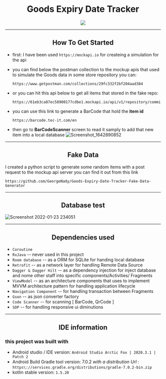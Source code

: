 <h1 align="center">Goods Expiry Date Tracker</h1>

<div align="center"><img src="https://user-images.githubusercontent.com/29967846/150700999-ea34d060-e918-4cc1-9c6d-9e991af81d79.png"></div>

---
<h2 align="center">How To Get Started</h2>

* first: I have been used `https://mockapi.io` for createing a simulation for the api 

* you can find below the postman collection to the mockup apis that used to simulate the Goods
  data in some store repository you can:
  ```
  https://www.getpostman.com/collections/29fc332f2bf204aad384
  ```
* or you can hit this api below to get all items that stored in the fake repo:
  ```
  https://61eb3ca87ec58900177cdbe1.mockapi.io/api/v1/repository/commidity
  ```
  
* you can use this link to generate a BarCode that hold the __item id__

  ```
  https://barcode.tec-it.com/en
  ```

* then go to __BarCodeScanner__ screen to read it samply to add that new item into a local database 
![Screenshot_1642890852](https://user-images.githubusercontent.com/29967846/150700723-62a91796-69c7-4214-8a53-d39de14125f7.png)

---
<h2 align="center">Fake Data</h2>

I created a python script to generate some random items with a post request to the mockup api server
you can find it out from this link 
```
https://github.com/GeorgeNady/Goods-Expiry-Date-Tracker-Fake-Data-Generator
```

---
<h2 align="center">Database test</h2>

![Screenshot 2022-01-23 234051](https://user-images.githubusercontent.com/29967846/150698992-6d53c576-6f62-4c2a-a68a-5d83341eb650.png)

---
<h2 align="center">Dependencies used</h2>

* `Coroutine`
* `RxJava` -- never used in this project
* `Room database` -- as a ORM for SQLite for handing local database
* `Retrofit` -- as a network layer for handling Remote Data Source
* `Dagger & Dagger Hilt` -- as a dependency injection for inject database and nome other staff into
  specific components/Activities/ Fragments
* `ViewModel` -- as an architecture components that uses to implement MVVM architecture pattern for
  handling application lifecycle
* `Navigation Component` -- for handling transaction between Fragments
* `Gson` -- as json converter factory
* `Code Scanner` -- for scanning [ BarCode, QrCode ]
* `SDP` -- for handling responsive ui diminutions

---
<h2 align="center">IDE information</h2>

### this project was built with
* Android studio / IDE version: `Android Studio Arctic Fox | 2020.3.1 | Patch 2`
* Android Build Gradle tool version: 7.0.2 _with a distribution Url_ : `https\://services.gradle.org/distributions/gradle-7.0.2-bin.zip`
* kotlin stable version: `1.5.20` 


